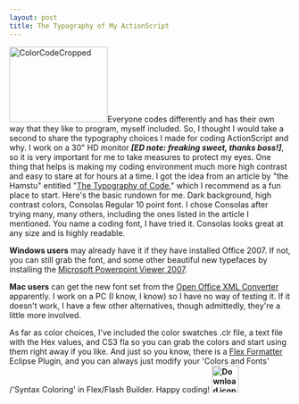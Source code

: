 ```yaml
---
layout: post
title: The Typography of My ActionScript
---
```


<p><a href="http://kevinsuttle.com/2009/06/30/the-typography-of-my-actionscript/colorcodecropped/"><img title="ColorCodeCropped" src="/images/ColorCodeCropped.png" alt="ColorCodeCropped" width="176" height="135"/></a>Everyone codes differently and has their own way that they like to program, myself included. So, I thought I would take a second to share the typography choices I made for coding ActionScript and why. I work on a 30" HD monitor <strong><em>[ED note: freaking sweet, thanks boss!]</em></strong>, so it is very important for me to take measures to protect my eyes. One thing that helps is making my coding environment much more high contrast and easy to stare at for hours at a time. I got the idea from an article by "the Hamstu" entitled "<a title="The hamstu - The Typography of Code" href="http://blog.hamstu.com/2008/02/03/the-typography-of-code/">The Typography of Code</a>," which I recommend as a fun place to start. Here's the basic rundown for me. Dark background, high contrast colors, Consolas Regular 10 point font. I chose Consolas after trying many, many others, including the ones listed in the article I mentioned. You name a coding font, I have tried it. Consolas looks great at any size and is highly readable.</p>
<p><strong>Windows users</strong> may already have it if they have installed Office 2007. If not, you can still grab the font, and some other beautiful new typefaces by installing the <a title="Microsoft - Download Powerpoint Viewer 2007" href="http://www.microsoft.com/downloads/details.aspx?familyid=048DC840-14E1-467D-8DCA-19D2A8FD7485&amp;displaylang=en">Microsoft Powerpoint Viewer 2007</a>.</p>
<p><strong>Mac users</strong> can get the new font set from the <a title="Using Calibri and other Office 2007 fonts on the Mac" href="http://www.dbdes.com/tech_tips/using-calibri-and-other-office-2007-fonts-mac">Open Office XML Converter</a> apparently. I work on a PC (I know, I know) so I have no way of testing it. If it doesn't work, I have a few other alternatives, though admittedly, they're a little more involved.</p>
<p> As far as color choices, I've included the color swatches .clr file, a text file with the Hex values, and CS3 fla so you can grab the colors and start using them right away if you like.  And just so you know, there is a <a title="Sourceforge - Flex Formatter" href="http://sourceforge.net/projects/flexformatter/">Flex Formatter</a> Eclipse Plugin, and you can always just modify your 'Colors and Fonts' /'Syntax Coloring' in Flex/Flash Builder. Happy coding! <strong><a href="/images/HighContrastCode.zip"><img title="Download resources" src="/images/box_download_48.png" alt="Download icon" width="48" height="48"/></a></strong></p>